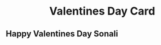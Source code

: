 <body>  
  <div id="card">
    <center><h1>Valentines Day Card </h1></center>
    <div class="heart" id="heart1">
      <div id="half1">
        <div id="circle"></div>
        <div id="rec"></div>
      </div>
      <div id="half2">
        <div id="circle"></div>
        <div id="rec"></div>
      </div>
    </div>
    <div id="message">
      <h2>Happy Valentines Day Sonali</h2>
    </div>
    <div class="heart" id="heart2">
      <div id="half1">
        <div id="circle"></div>
        <div id="rec"></div>
      </div>
      <div id="half2">
        <div id="circle"></div>
        <div id="rec"></div>
      </div>
    </div>
  </div>
</body>
